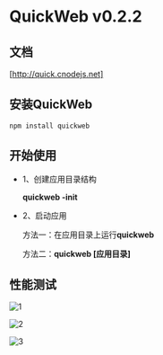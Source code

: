 # QuickWeb v0.2.2

文档
----------------------------

[http://quick.cnodejs.net]


安装QuickWeb
----------------------------

	npm install quickweb
	
	
开始使用
----------------------------

* 1、创建应用目录结构

	**quickweb -init**
	
* 2、启动应用

	方法一：在应用目录上运行**quickweb**
	
	方法二：**quickweb [应用目录]**
	
	
性能测试
----------------------------

![1](http://github.com/leizongmin/quickweb-pftest/raw/master/1/result.png)

![2](http://github.com/leizongmin/quickweb-pftest/raw/master/2/result.png)

![3](http://github.com/leizongmin/quickweb-pftest/raw/master/3/result.png)
